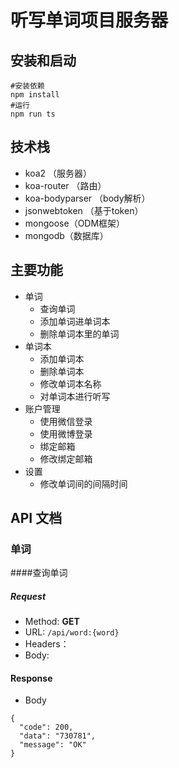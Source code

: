 # 听写单词项目服务器

## 安装和启动

```shell
#安装依赖
npm install
#运行
npm run ts
```

## 技术栈

- koa2 （服务器）
- koa-router （路由）
- koa-bodyparser （body解析）
- jsonwebtoken （基于token）
- mongoose（ODM框架）
- mongodb（数据库）

## 主要功能

- 单词
  - 查询单词
  - 添加单词进单词本
  - 删除单词本里的单词
- 单词本
  - 添加单词本
  - 删除单词本
  - 修改单词本名称
  - 对单词本进行听写
- 账户管理
  - 使用微信登录
  - 使用微博登录
  - 绑定邮箱
  - 修改绑定邮箱
- 设置
  - 修改单词间的间隔时间

## API 文档

### 单词

####查询单词

##### Request
- Method: **GET**
- URL:  ```/api/word:{word}```
- Headers：
- Body:
#### Response
- Body
```
{
  "code": 200,
  "data": "730781",
  "message": "OK"
}
```







